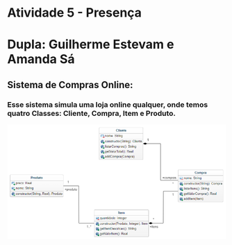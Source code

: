 # Atividade 5 - Presença
# Dupla: Guilherme Estevam e Amanda Sá

## Sistema de Compras Online:
### Esse sistema simula uma loja online qualquer, onde temos quatro Classes: Cliente, Compra, Item e Produto.
![Imagem](./diagramaDeClasse.png)

